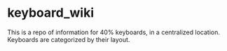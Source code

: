 # keyboard_wiki

This is a repo of information for 40% keyboards, in a centralized location. Keyboards are categorized by their layout. 
